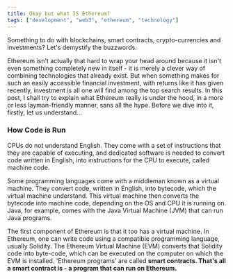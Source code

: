 ```yaml
---
title: Okay but what IS Ethereum?
tags: ["development", "web3", "ethereum", "technology"]
---
```


Something to do with blockchains, smart contracts, crypto-currencies and investments? Let's demystify the buzzwords.

Ethereum isn't actually that hard to wrap your head around because it isn't even something completely new in itself - it is merely a clever way of combining technologies that already exist. But when something makes for such an easily accessible financial investment, with returns like it has given recently, investment is all one will find among the top search results. In this post, I shall try to explain what Ethereum really is under the hood, in a more or less layman-friendly manner, sans all the hype. Before we dive into it, firstly, let us understand...

### **How Code is Run**

CPUs do not understand English. They come with a set of instructions that they are capable of executing, and dedicated software is needed to convert code written in English, into instructions for the CPU to execute, called machine code.

Some programming languages come with a middleman known as a virtual machine. They convert code, written in English, into bytecode, which the virtual machine understand. This virtual machine then converts the bytecode into machine code, depending on the OS and CPU it is running on. Java, for example, comes with the Java Virtual Machine (JVM) that can run Java programs.

The first component of Ethereum is that it too has a virtual machine. In Ethereum, one can write code using a compatible programming language, usually Solidity. The Ethereum Virtual Machine (EVM) converts that Solidity code into byte-code, which can be executed on the computer on which the EVM is installed. 'Ethereum programs' are called **smart contracts. That's all a smart contract is - a program that can run on Ethereum.**